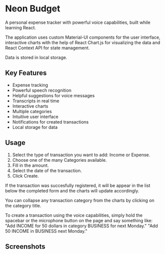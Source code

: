 # Neon Budget

A personal expense tracker with powerful voice capabilities, built while learning React.

The application uses custom Material-UI components for the user interface, interactive charts with the help of React Chart.js for visualizing the data and React Context API for state management.

Data is stored in local storage.

## Key Features

* Expense tracking
* Powerful speech recognition
* Helpful suggestions for voice messages
* Transcripts in real time 
* Interactive charts
* Multiple categories
* Intuitive user interface
* Notifications for created transactions
* Local storage for data

## Usage

1. Select the type of transaction you want to add: Income or Expense.
2. Choose one of the many Categories available.
3. Fill in the amount.
4. Select the date of the transaction.
5. Click Create. 

If the transaction was succesfully registered, it will be appear in the list below the completed form and the charts will update accordingly. 

You can collapse any transaction category from the charts by clicking on the category title. 

To create a transaction using the voice capabilities, simply hold the spacebar or the microphone button on the page and say something like:
"Add INCOME for 50 dollars in category BUSINESS for next Monday."
"Add 50 INCOME in BUSINESS next Monday."

## Screenshots



